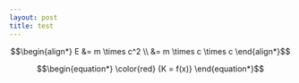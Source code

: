 ```yaml
---
layout: post
title: test
---
```



$$\begin{align*}
E &= m \times c^2  \\ &= m \times c \times c 
\end{align*}$$


$$\begin{equation*}
\color{red} {K = f(x)}
\end{equation*}$$
